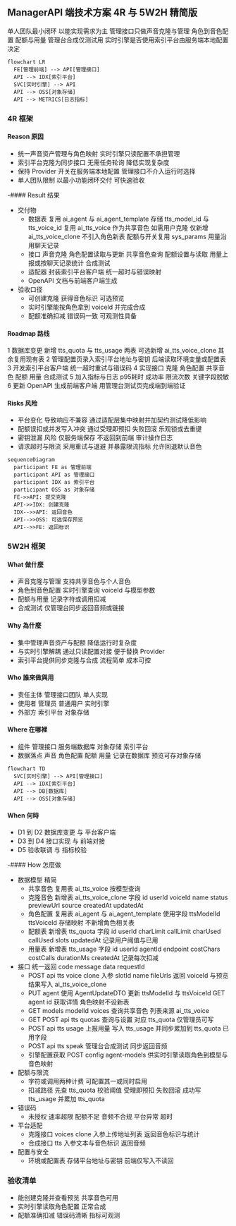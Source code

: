 ## ManagerAPI 端技术方案 4R 与 5W2H 精简版

单人团队最小闭环 以能实现需求为主 管理接口只做声音克隆与管理 角色到音色配置 配额与用量 管理台合成仅测试用 实时引擎是否使用索引平台由服务端本地配置决定

```mermaid
flowchart LR
  FE[管理前端] --> API[管理接口]
  API --> IDX[索引平台]
  SVC[实时引擎] --> API
  API --> OSS[对象存储]
  API --> METRICS[日志指标]
```

### 4R 框架

#### Reason 原因
- 统一声音资产管理与角色映射 实时引擎只读配置不承担管理
- 索引平台克隆为同步接口 无需任务轮询 降低实现复杂度
- 保持 Provider 开关在服务端本地配置 管理接口不介入运行时选择
- 单人团队限制 以最小功能闭环交付 可快速验收

-#### Result 结果
- 交付物
  - 数据表 复用 ai_agent 与 ai_agent_template 存储 tts_model_id 与 tts_voice_id 复用 ai_tts_voice 作为共享音色 如需用户克隆 仅新增 ai_tts_voice_clone 不引入角色新表 配额与开关复用 sys_params 用量沿用聊天记录
  - 接口 声音克隆 角色配置读取与更新 共享音色查询 配额设置与读取 用量上报或按聊天记录统计 合成测试
  - 适配器 封装索引平台客户端 统一超时与错误映射
  - OpenAPI 文档与前端客户端生成
- 验收口径
  - 可创建克隆 获得音色标识 可选预览
  - 实时引擎能按角色拿到 voiceId 并完成合成
  - 配额准确扣减 错误码一致 可观测性具备

#### Roadmap 路线
1 数据库变更 新增 tts_quota 与 tts_usage 两表 可选新增 ai_tts_voice_clone 其余复用现有表
2 管理配置页录入索引平台地址与密钥 后端读取环境变量或配置表
3 开发索引平台客户端 统一超时重试与错误码
4 实现接口 克隆 角色配置 共享音色 配额 用量 合成测试
5 加入指标与日志 p95耗时 成功率 限流次数 关键字段脱敏
6 更新 OpenAPI 生成前端客户端 用管理台测试页完成端到端验证

#### Risks 风险
- 平台变化 导致响应不兼容 通过适配层集中映射并加契约测试降低影响
- 配额误扣或并发写入冲突 通过受理即预扣 失败回滚 乐观锁或去重键
- 密钥泄漏 风险 仅服务端保存 不返回到前端 审计操作日志
- 请求超时与限流 采用重试与退避 并暴露限流指标 允许回退默认音色

```mermaid
sequenceDiagram
  participant FE as 管理前端
  participant API as 管理接口
  participant IDX as 索引平台
  participant OSS as 对象存储
  FE->>API: 提交克隆
  API->>IDX: 创建克隆
  IDX-->>API: 返回音色
  API-->>OSS: 可选保存预览
  API-->>FE: 返回标识
```

### 5W2H 框架

#### What 做什麼
- 声音克隆与管理 支持共享音色与个人音色
- 角色到音色配置 实时引擎查询 voiceId 与模型参数
- 配额与用量 记录字符或调用扣减
- 合成测试 仅管理台同步返回音频或链接

#### Why 為什麼
- 集中管理声音资产与配额 降低运行时复杂度
- 与实时引擎解耦 通过只读配置对接 便于替换 Provider
- 索引平台提供同步克隆与合成 流程简单 成本可控

#### Who 誰來做與用
- 责任主体 管理接口团队 单人实现
- 使用者 管理员 普通用户 实时引擎
- 外部方 索引平台 对象存储

#### Where 在哪裡
- 组件 管理接口 服务端数据库 对象存储 索引平台
- 数据落点 声音 角色配置 配额 用量 记录在数据库 预览可存对象存储

```mermaid
flowchart TD
  SVC[实时引擎] --> API[管理接口]
  API --> IDX[索引平台]
  API --> DB[数据库]
  API --> OSS[对象存储]
```

#### When 何時
- D1 到 D2 数据库变更 与 平台客户端
- D3 到 D4 接口实现 与 前端对接
- D5 验收联调 与 指标校验

-#### How 怎麼做
- 数据模型 精简
  - 共享音色 复用表 ai_tts_voice 按模型查询
  - 克隆音色 新增表 ai_tts_voice_clone 字段 id userId voiceId name status previewUrl source createdAt updatedAt
  - 角色配置 复用表 ai_agent 与 ai_agent_template 使用字段 ttsModelId ttsVoiceId 存储映射 不新增角色相关表
  - 配额表 新增表 tts_quota 字段 id userId charLimit callLimit charUsed callUsed slots updatedAt 记录用户阈值与已用
  - 用量表 新增表 tts_usage 字段 id userId agentId endpoint costChars costCalls durationMs createdAt 记录每次扣减
- 接口 统一返回 code message data requestId
  - POST api tts voice clone 入参 slotId name fileUrls 返回 voiceId 与预览 结果写入 ai_tts_voice_clone
  - PUT agent 使用 AgentUpdateDTO 更新 ttsModelId 与 ttsVoiceId GET agent id 获取详情 角色映射不设新表
  - GET models modelId voices 查询共享音色 列表来源 ai_tts_voice
  - GET  POST api tts quotas 查询与设置 对应 tts_quota 仅管理员可写
  - POST api tts usage 上报用量 写入 tts_usage 并同步累加到 tts_quota 已用字段
  - POST api tts speak 管理台合成测试 同步返回音频
  - 引擎配置获取 POST config agent-models 供实时引擎读取角色到模型与音色映射
- 配额与限流
  - 字符或调用两种计费 可配置其一或同时启用
  - 扣减路径 先查 tts_quota 校验阈值 受理即预扣 失败回滚 成功写 tts_usage 并累加 tts_quota
- 错误码
  - 未授权 速率超限 配额不足 音频不合规 平台异常 超时
- 平台适配
  - 克隆接口 voices clone 入参上传地址列表 返回音色标识与统计
  - 合成接口 tts 入参文本与音色标识 返回音频
- 配置与安全
  - 环境或配置表 存储平台地址与密钥 前端仅写入不读回



### 验收清单
- 能创建克隆并查看预览 共享音色可用
- 实时引擎读取角色配置 正常合成
- 配额准确扣减 错误码清晰 指标可观测
